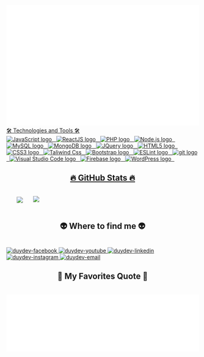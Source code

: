 <!-- Duydev -->
<a href="#" target="_blank">
  <img src="svg/duydev.svg" width="1200" alt="Ngọc Duy />
</a>

<h2 align="center">🛠 Technologies and Tools 🛠</h2>
<br>
<!-- https://simpleicons.org/ -->
<span><img src="https://img.shields.io/badge/JavaScript-282C34?logo=javascript&logoColor=F7DF1E" alt="JavaScript logo" title="JavaScript" height="25" /></span>
&nbsp;
<span><img src="https://img.shields.io/badge/ReactJS-282C34?logo=react&logoColor=61DAFB" alt="ReactJS logo" title="ReactJS" height="25" /></span>
&nbsp;
<span><img src="https://img.shields.io/badge/PHP-777BB4?style=for-the-badge&logo=php&logoColor=white" alt="PHP logo" title="PHP" height="25" /></span>
&nbsp;
<span><img src="https://img.shields.io/badge/Node.js-282C34?logo=node.js&logoColor=00F200" alt="Node.js logo" title="Node.js" height="25" /></span>
&nbsp;
<span><img src="https://img.shields.io/badge/MySQL-00000F?style=for-the-badge&logo=mysql&logoColor=white" alt="MySQL logo" title="MySQL" height="25" /></span>
&nbsp;
<span><img src="https://img.shields.io/badge/MongoDB-282C34?logo=mongodb&logoColor=47A248" alt="MongoDB logo" title="MongoDB" height="25" /></span>
&nbsp;
<span><img src="https://img.shields.io/badge/jQuery-0769AD?style=for-the-badge&logo=jquery&logoColor=white" alt="JQuery logo" title="JQuery" height="25" /></span>
&nbsp;
<span><img src="https://img.shields.io/badge/HTML5-282C34?logo=html5&logoColor=E34F26" alt="HTML5 logo" title="HTML5" height="25" /></span>
&nbsp;
<span><img src="https://img.shields.io/badge/CSS3-282C34?logo=css3&logoColor=1572B6" alt="CSS3 logo" title="CSS3" height="25" /></span>
&nbsp;
<span><img src="	https://img.shields.io/badge/Tailwind_CSS-38B2AC?style=for-the-badge&logo=tailwind-css&logoColor=white" alt="Taliwind Css" title="Taliwind" height="25" /></span>
&nbsp;
<span><img src="https://img.shields.io/badge/Bootstrap-282C34?logo=bootstrap&logoColor=7952B3" alt="Bootstrap logo" title="Bootstrap" height="25" /></span>
&nbsp;
<span><img src="https://img.shields.io/badge/ESLint-282C34?logo=eslint&logoColor=4B32C3" alt="ESLint logo" title="ESLint" height="25" /></span>
&nbsp;
<span><img src="https://img.shields.io/badge/git-282C34?logo=git&logoColor=F05032" alt="git logo" title="git" height="25" /></span>
&nbsp;
<span><img src="https://img.shields.io/badge/VS%20Code-282C34?logo=visual-studio-code&logoColor=007ACC" alt="Visual Studio Code logo" title="Visual Studio Code" height="25" /></span>
&nbsp;
<span><img src="https://img.shields.io/badge/Firebase-282C34?logo=firebase&logoColor=FFCA28" alt="Firebase logo" title="Firebase" height="25" /></span>
&nbsp;
<span><img src="https://img.shields.io/badge/WordPress-282C34?logo=wordPress&logoColor=21759B" alt="WordPress logo" title="WordPress" height="25" /></span>
&nbsp;

<br>

<h2 align="center">🔥 GitHub Stats 🔥</h2>
<!-- https://github.com/anuraghazra/github-readme-stats -->
<br>
<div align=center>
  <a href="#" title="duydev">
    <img width="315" align="center" src="https://github-readme-stats.vercel.app/api/top-langs/?username=ngduy2506&hide=c%23,powershell,Mathematica,Ruby,Objective-C,Objective-C%2b%2b,Cuda&title_color=61dafb&text_color=ffffff&icon_color=61dafb&bg_color=20232a&langs_count=8&layout=compact&border_color=61dafb&hide_border=true" />
  </a>
  <a href="#" title="duydev">
    <img align="right" width="434" src="https://github-readme-stats.vercel.app/api?username=ngduy2506&show_icons=true&theme=react&border_color=61dafb&hide_border=true" />
  </a>
</div>

<br>

<h2 align="center">👽 Where to find me 👽</h2>
<br>
  <a href="https://facebook.com/ngocduy2506" target="blank">
    <img src="https://img.icons8.com/bubbles/100/000000/facebook-new.png" alt="duydev-facebook" />
  </a>
  <a href="https://www.youtube.com/channel/UCLBI4wPk-cYchH3ySQfXBWw" target="blank">
    <img src="https://img.icons8.com/bubbles/100/000000/youtube-squared.png" alt="duydev-youtube" />
  </a>
  <a href="https://www.linkedin.com/in/ngocduy2506" target="blank">
    <img src="https://img.icons8.com/bubbles/100/000000/linkedin.png" alt="duydev-linkedin" />
  </a>
  <a href="https://www.instagram.com/n.duy2506" target="blank">
    <img src="https://img.icons8.com/bubbles/100/000000/instagram.png" alt="duydev-instagram" />
  </a>
  <a href="mailto:iamduy2506@gmail.com" target="top">
    <img src="https://img.icons8.com/bubbles/100/000000/apple-mail.png" alt="duydev-email" />
  </a>
</div>

<br>

<h2 align="center">📑 My Favorites Quote 📑</h2>
<br>
<a href="#" target="_blank">
  <img src="svg/duydev-quotes.svg" width="846" height="150" alt="Duydev" />
</a>

